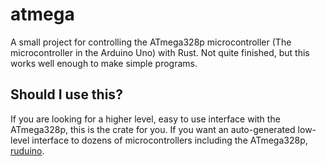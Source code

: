 # atmega

A small project for controlling the ATmega328p microcontroller (The microcontroller in the Arduino Uno) with Rust.
Not quite finished, but this works well enough to make simple programs.

## Should I use this?
If you are looking for a higher level, easy to use interface with the ATmega328p, this is the crate for you.
If you want an auto-generated low-level interface to dozens of microcontrollers including the ATmega328p, [ruduino](https://github.com/avr-rust/ruduino).
